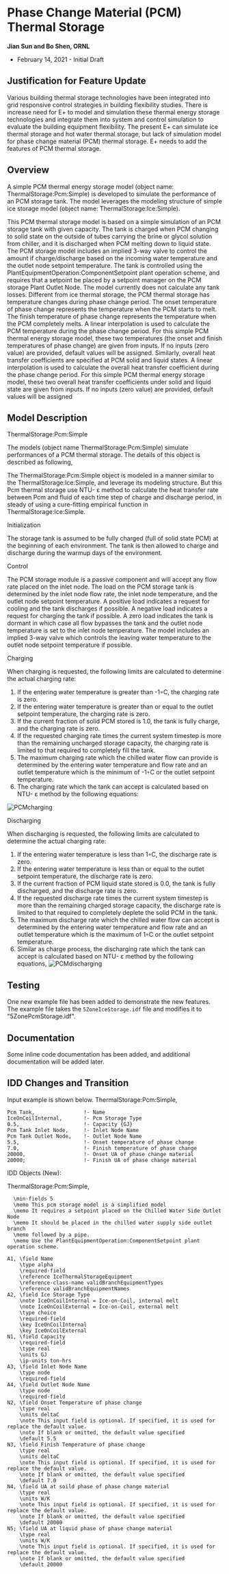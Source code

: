 # Phase Change Material (PCM) Thermal Storage

**Jian Sun and Bo Shen, ORNL**

- February 14, 2021 - Initial Draft

## Justification for Feature Update
Various building thermal storage technologies have been integrated into grid responsive control strategies in building flexibility studies. There is increase need for E+ to model and simulation these thermal energy storage technologies and integrate them into system and control simulation to evaluate the building equipment flexibility. The present E+ can simulate ice thermal storage and hot water thermal storage, but lack of simulation model for phase change material (PCM) thermal storage. E+ needs to add the features of PCM thermal storage. 

## Overview
A simple PCM thermal energy storage model (object name: ThermalStorage:Pcm:Simple) is developed to simulate the performance of an PCM storage tank. The model leverages the modeling structure of simple ice storage model (object name: ThermalStorage:Ice:Simple). 

This PCM thermal storage model is based on a simple simulation of an PCM storage tank with given capacity. The tank is charged when PCM changing to solid state on the outside of tubes carrying the brine or glycol solution from chiller, and it is discharged when PCM melting down to liquid state. The PCM storage model includes an implied 3-way valve to control the amount if charge/discharge based on the incoming water temperature and the outlet node setpoint temperature. The tank is controlled using the PlantEquipmentOperation:ComponentSetpoint plant operation scheme, and requires that a setpoint be placed by a setpoint manager on the PCM storage Plant Outlet Node. The model currently does not calculate any tank losses. Different from ice thermal storage, the PCM thermal storage has temperature changes during phase change period. The onset temperature of phase change represents the temperature when the PCM starts to melt. The finish temperature of phase change represents the temperature when the PCM completely melts. A linear interpolation is used to calculate the PCM temperature during the phase change period. For this simple PCM thermal energy storage model, these two temperatures (the onset and finish temperatures of phase change) are given from inputs. If no inputs (zero value) are provided, default values will be assigned. Similarly, overall heat transfer coefficients are specified at PCM solid and liquid states. A linear interpolation is used to calculate the overall heat transfer coefficient during the phase change period. For this simple PCM thermal energy storage model, these two overall heat transfer coefficients under solid and liquid state are given from inputs. If no inputs (zero value) are provided, default values will be assigned


## Model Description

ThermalStorage:Pcm:Simple

The models (object name ThermalStorage:Pcm:Simple) simulate performances of a PCM thermal storage. The details of this object is described as following, 

The ThermalStorage:Pcm:Simple object is modeled in a manner similar to the  ThermalStorage:Ice:Simple, and leverage its modeling structure. But this Pcm thermal storage use NTU- ε method to calculate the heat transfer rate between Pcm and fluid of each time step of charge and discharge period, in steady of using a cure-fitting empirical function in ThermalStorage:Ice:Simple. 

Initialization

The storage tank is assumed to be fully charged (full of solid state PCM) at the beginning of each environment. The tank is then allowed to charge and discharge during the warmup days of the environment.

Control

The PCM storage module is a passive component and will accept any flow rate placed on the inlet node. The load on the PCM storage tank is determined by the inlet node flow rate, the inlet node temperature, and the outlet node setpoint temperature. A positive load indicates a request for cooling and the tank discharges if possible. A negative load indicates a request for charging the tank if possible. A zero load indicates the tank is dormant in which case all flow bypasses the tank and the outlet node temperature is set to the inlet node temperature. The model includes an implied 3-way valve which controls the leaving water temperature to the outlet node setpoint temperature if possible.

Charging

When charging is requested, the following limits are calculated to determine the actual charging rate:
1. If the entering water temperature is greater than -1◦C, the charging rate is zero.
2. If the entering water temperature is greater than or equal to the outlet setpoint temperature, the charging rate is zero.
3. If the current fraction of solid PCM stored is 1.0, the tank is fully charge, and the charging rate is zero.
4. If the requested charging rate times the current system timestep is more than the remaining uncharged storage capacity, the charging rate is limited to that required to completely fill the tank.
5. The maximum charging rate which the chilled water flow can provide is determined by the entering water temperature and flow rate and an outlet temperature which is the minimum of -1◦C or the outlet setpoint temperature.
6. The charging rate which the tank can accept is calculated based on NTU- ε method by the following equations:

![PCMcharging](PCMcharging.PNG)


Discharging

When discharging is requested, the following limits are calculated to determine the actual charging rate:
1. If the entering water temperature is less than 1◦C, the discharge rate is zero.
2. If the entering water temperature is less than or equal to the outlet setpoint temperature, the discharge rate is zero.
3. If the current fraction of PCM liquid state stored is 0.0, the tank is fully discharged, and the discharge rate is zero.
4. If the requested discharge rate times the current system timestep is more than the remaining charged storage capacity, the discharge rate is limited to that required to completely deplete the solid PCM in the tank.
5. The maximum discharge rate which the chilled water flow can accept is determined by the entering water temperature and flow rate and an outlet temperature which is the maximum of 1◦C or the outlet setpoint temperature.
6. Similar as charge process, the discharging rate which the tank can accept is calculated based on NTU- ε method by the following equations,
![PCMdischarging](PCMdischarging.PNG)

## Testing

One new example file has been added to demonstrate the new features. The example file takes the ``5ZoneIceStorage.idf`` file and  modifies it to "5ZonePcmStorage.idf". 

## Documentation

Some inline code documentation has been added, and additional documentation will be added later.

## IDD Changes and Transition


Input example is shown below. 
ThermalStorage:Pcm:Simple,

    Pcm Tank,                !- Name
    IceOnCoilInternal,       !- Pcm Storage Type
    0.5,                     !- Capacity {GJ}
    Pcm Tank Inlet Node,     !- Inlet Node Name
    Pcm Tank Outlet Node,    !- Outlet Node Name
    5.5,                     !- Onset temperature of phase change
    7.0,                     !- Finish temperature of phase change
    20000,                   !- Onset UA of phase change material
    20000;                   !- Finish UA of phase change material




IDD Objects (New):

ThermalStorage:Pcm:Simple,

      \min-fields 5
      \memo This pcm storage model is a simplified model
      \memo It requires a setpoint placed on the Chilled Water Side Outlet Node
      \memo It should be placed in the chilled water supply side outlet branch
      \memo followed by a pipe.
      \memo Use the PlantEquipmentOperation:ComponentSetpoint plant operation scheme.

    A1, \field Name
        \type alpha
        \required-field
        \reference IceThermalStorageEquipment
        \reference-class-name validBranchEquipmentTypes
        \reference validBranchEquipmentNames
    A2, \field Ice Storage Type
        \note IceOnCoilInternal = Ice-on-Coil, internal melt
        \note IceOnCoilExternal = Ice-on-Coil, external melt
        \type choice
        \required-field
        \key IceOnCoilInternal
        \key IceOnCoilExternal
    N1, \field Capacity
        \required-field
        \type real
        \units GJ
        \ip-units ton-hrs
    A3, \field Inlet Node Name
        \type node
        \required-field
    A4, \field Outlet Node Name
        \type node
        \required-field
    N2, \field Onset Temperature of phase change
        \type real
        \units deltaC
        \note This input field is optional. If specified, it is used for replace the default value.
        \note If blank or omitted, the default value specified 
	    \default 5.5
    N3, \field Finish Temperature of phase change
        \type real
        \units deltaC
        \note This input field is optional. If specified, it is used for replace the default value.
        \note If blank or omitted, the default value specified 
	    \default 7.0
    N4, \field UA at soild phase of phase change material
        \type real
        \units W/K
        \note This input field is optional. If specified, it is used for replace the default value.
        \note If blank or omitted, the default value specified 
	    \default 20000
    N5; \field UA at liquid phase of phase change material
        \type real
        \units W/K
        \note This input field is optional. If specified, it is used for replace the default value.
        \note If blank or omitted, the default value specified 
	    \default 20000    
